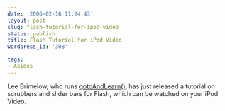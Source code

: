 ```yaml
---
date: '2006-02-16 11:24:43'
layout: post
slug: flash-tutorial-for-ipod-video
status: publish
title: Flash Tutorial for iPod Video
wordpress_id: '308'

tags:
- Asides
---
```


Lee Brimelow, who runs [gotoAndLearn()](http://www.gotoandlearn.com/), has just released a tutorial on scrubbers and slider bars for Flash, which can be watched on your iPod Video.  
